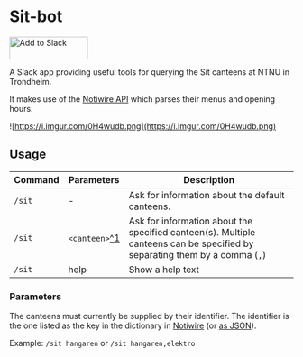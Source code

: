 # Sit-bot

<a href="https://slack.com/oauth/authorize?client_id=274699598467.362635732451&scope=commands"><img alt="Add to Slack" height="40" width="139" src="https://platform.slack-edge.com/img/add_to_slack.png" srcset="https://platform.slack-edge.com/img/add_to_slack.png 1x, https://platform.slack-edge.com/img/add_to_slack@2x.png 2x" /></a>

A Slack app providing useful tools for querying the Sit canteens at NTNU in Trondheim.

It makes use of the [Notiwire API](https://github.com/dotkom/notiwire) which parses their menus and opening hours.

![https://i.imgur.com/0H4wudb.png](https://i.imgur.com/0H4wudb.png)

## Usage

| Command | Parameters | Description |
| ---     | ---        | ---         |
| `/sit` | - | Ask for information about the default canteens. |
| `/sit` | `<canteen>`[^1](#parameters) | Ask for information about the specified canteen(s). Multiple canteens can be specified by separating them by a comma (`,`) |
| `/sit` | help | Show a help text |

### Parameters

The canteens must currently be supplied by their identifier. The identifier is the one listed as the key in the dictionary in [Notiwire](https://github.com/dotkom/notiwire/blob/8b25461d39563f64b9109d8ce2f131778427c209/libs/cantina.js#L122) (or [as JSON](https://passoa.online.ntnu.no/api/cantina/)).

Example: `/sit hangaren` or `/sit hangaren,elektro`
